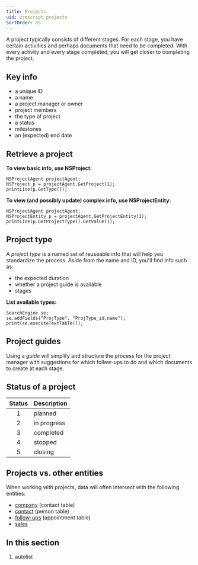 ```yaml
---
title: Projects
uid: crmscript_projects
SortOrder: 35
---
```


A project typically consists of different stages. For each stage, you have certain activities and perhaps documents that need to be completed. With every activity and every stage completed, you will get closer to completing the project.

## Key info

* a unique ID
* a name
* a project manager or owner
* project members
* the type of project
* a status
* milestones
* an (expected) end date

## Retrieve a project

**To view basic info, use NSProject:**

```crmscript
NSProjectAgent projectAgent;
NSProject p = projectAgent.GetProject(1);
printLine(p.GetType());
```

**To view (and possibly update) complex info, use NSProjectEntity:**

```crmscript!
NSProjectAgent projectAgent;
NSProjectEntity p = projectAgent.GetProjectEntity(1);
printLine(p.GetProjectType().GetValue());
```

## Project type

A *project type* is a named set of reuseable info that will help you standardize the process. Aside from the name and ID, you'll find info such as:

* the expected duration
* whether a project guide is available
* stages

**List available types:**

```crmscript!
SearchEngine se;
se.addFields("ProjType", "ProjType_id,name");
print(se.executeTextTable());
```

## Project guides

Using a *guide* will simplify and structure the process for the project manager with suggestions for which follow-ups to do and which documents to create at each stage.

## Status of a project

| Status | Description |
|:------:|:------------|
| 1      | planned     |
| 2      | in progress |
| 3      | completed   |
| 4      | stopped     |
| 5      | closing     |

## Projects vs. other entities

When working with projects, data will often intersect with the following entities:

* [company](xref:crmscript-class-company) (contact table)
* [contact](xref:crmscript-class-customer) (person table)
* [follow-ups](xref:crmscript_followups) (appointment table)
* [sales](xref:crmscript_sales)

## In this section

1. autolist
